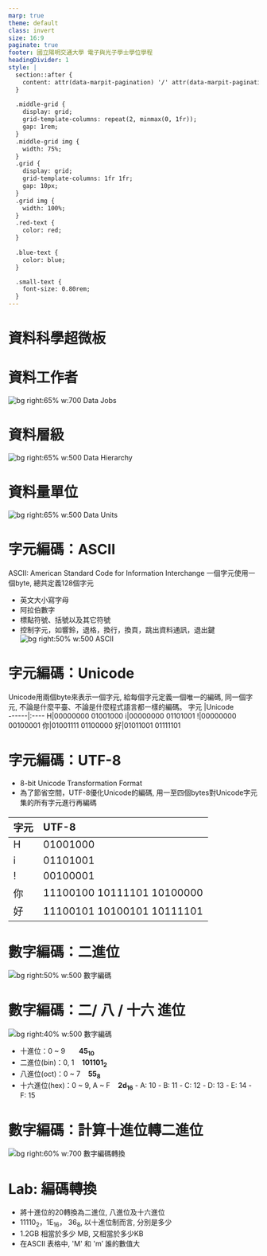 ```yaml
---
marp: true
theme: default
class: invert
size: 16:9
paginate: true
footer: 國立陽明交通大學 電子與光子學士學位學程
headingDivider: 1
style: |
  section::after {
    content: attr(data-marpit-pagination) '/' attr(data-marpit-pagination-total);
  }
  
  .middle-grid {
    display: grid;
    grid-template-columns: repeat(2, minmax(0, 1fr));
    gap: 1rem;
  }
  .middle-grid img {
    width: 75%;
  }
  .grid {
    display: grid;
    grid-template-columns: 1fr 1fr;
    gap: 10px;
  }
  .grid img {
    width: 100%;
  }
  .red-text {
    color: red;
  }
  
  .blue-text {
    color: blue;  
  }

  .small-text {
    font-size: 0.80rem;
  }
---
```

# 資料科學超微板

# 資料工作者
![bg right:65% w:700 Data Jobs](https://media.licdn.com/dms/image/v2/D5612AQHA6TVXNrLLyQ/article-inline_image-shrink_400_744/article-inline_image-shrink_400_744/0/1693358152818?e=2147483647&v=beta&t=X9Ve46WqlmZjnJ70Y6sU20COgXjTlgSZc-fe5WFT088)

# 資料層級
![bg right:65% w:500 Data Hierarchy](https://ecampusontario.pressbooks.pub/app/uploads/sites/2109/2021/11/data_hierarchy-1.png)

# 資料量單位
![bg right:65% w:500 Data Units](https://encrypted-tbn0.gstatic.com/images?q=tbn:ANd9GcSyJ3RkSNsT0CivAMv4HzQIi7cEAoO8PaUyEw&s)

# 字元編碼：ASCII
ASCII: American Standard Code for Information Interchange
一個字元使用一個byte, 總共定義128個字元
- 英文大小寫字母
- 阿拉伯數字
- 標點符號、括號以及其它符號
- 控制字元，如響鈴，退格，換行，換頁，跳出資料通訊，退出鍵 
![bg right:50% w:500 ASCII](https://www.runoob.com/wp-content/uploads/2022/03/ascii-1-1.png)

# 字元編碼：Unicode
Unicode用兩個byte來表示一個字元, 給每個字元定義一個唯一的編碼, 同一個字元, 不論是什麼平臺、不論是什麼程式語言都一樣的編碼。
字元 |Unicode   
------|:----
H|00000000 01001000
i|00000000 01101001
!|00000000 00100001
你|01001111 01100000
好|01011001 01111101

# 字元編碼：UTF-8
- 8-bit Unicode Transformation Format
- 為了節省空間，UTF-8優化Unicode的編碼, 用一至四個bytes對Unicode字元集的所有字元進行再編碼

<style scoped>
table {
  font-size: 20px;
}
</style>

字元 |UTF-8   
------|:----
H|01001000
i|01101001
!|00100001
你|11100100 10111101 10100000
好|11100101 10100101 10111101

# 數字編碼：二進位
![bg right:50% w:500 數字編碼](https://kopu.chat/wp-content/uploads/2017/04/e89ea2e5b995e5bfabe785a7-2017-04-28-21-26-01.png)

# 數字編碼：二/ 八 / 十六 進位 
![bg right:40% w:500 數字編碼](https://docs.f5ezcode.in/~gitbook/image?url=https%3A%2F%2F3362868160-files.gitbook.io%2F%7E%2Ffiles%2Fv0%2Fb%2Fgitbook-legacy-files%2Fo%2Fassets%252F-L_r09305cCOiVsKX4GC%252F-LdbAaNUSjLJ4JCj636w%252F-LdbBns5IfBitI948lJe%252F2.1.5.png%3Falt%3Dmedia%26token%3D292a4823-95ed-4d54-ac2b-a1aa32c01852&width=768&dpr=4&quality=100&sign=9d87100d&sv=1)

- 十進位：0 ~ 9 &nbsp;&nbsp;&nbsp;&nbsp;&nbsp;  **45<sub>10</sub>**
- 二進位(bin)：0, 1  &nbsp;&nbsp;  **101101<sub>2</sub>**
- 八進位(oct)：0 ~ 7 &nbsp;&nbsp;  **55<sub>8</sub>**
- 十六進位(hex)：0 ~ 9, A ~ F &nbsp;&nbsp;  **2d<sub>16</sub>**
*-* A: 10
*-* B: 11
*-* C: 12
*-* D: 13
*-* E: 14
*-* F: 15

# 數字編碼：計算十進位轉二進位
![bg right:60% w:700 數字編碼轉換](
https://docs.f5ezcode.in/~gitbook/image?url=https%3A%2F%2F3362868160-files.gitbook.io%2F%7E%2Ffiles%2Fv0%2Fb%2Fgitbook-legacy-files%2Fo%2Fassets%252F-L_r09305cCOiVsKX4GC%252F-LdbAaNUSjLJ4JCj636w%252F-LdbBjSEjvD4kSdxDMv5%252F2.1.4.png%3Falt%3Dmedia%26token%3D47bd4afd-37cf-42f9-b0b8-da0c9f4ab929&width=768&dpr=2&quality=100&sign=56845e24&sv=1)

# Lab: 編碼轉換
- 將十進位的20轉換為二進位, 八進位及十六進位
- 11110<sub>2</sub>，1E<sub>16</sub>， 36<sub>8</sub>, 以十進位制而言, 分別是多少
- 1.2GB 相當於多少 MB, 又相當於多少KB 
- 在ASCII 表格中, 'M' 和 'm’ 誰的數值大